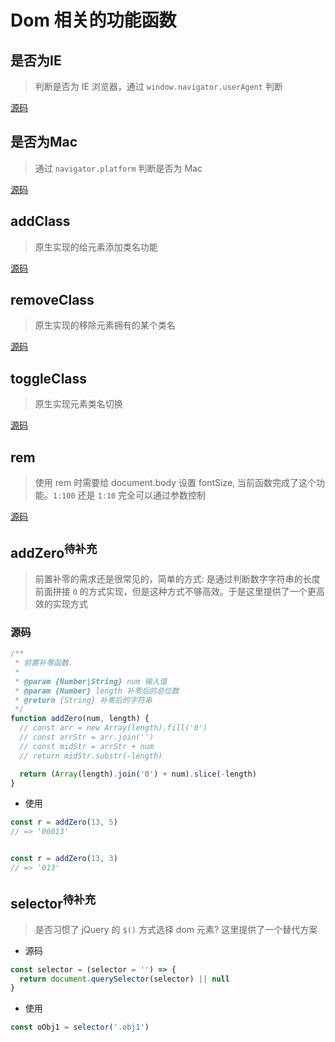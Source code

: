 # Dom 相关的功能函数

## 是否为IE

> 判断是否为 IE 浏览器，通过 `window.navigator.userAgent` 判断

[源码](https://github.com/Jesonhu/fu-js/blob/master/utils/dom/isIE.js)

## 是否为Mac

> 通过 `navigator.platform` 判断是否为 Mac

[源码](https://github.com/Jesonhu/fu-js/blob/master/utils/dom/isMac.js)

## addClass

> 原生实现的给元素添加类名功能

[源码](https://github.com/Jesonhu/fu-js/blob/master/utils/dom/addClass.js)

## removeClass

> 原生实现的移除元素拥有的某个类名

[源码](https://github.com/Jesonhu/fu-js/blob/master/utils/dom/addClass.js)

## toggleClass

> 原生实现元素类名切换

[源码](https://github.com/Jesonhu/fu-js/blob/master/utils/dom/toggleClass.js)

## rem

> 使用 rem 时需要给 document.body 设置 fontSize, 当前函数完成了这个功能。`1:100` 还是 `1:10` 完全可以通过参数控制

[源码](https://github.com/Jesonhu/fu-js/blob/master/utils/dom/setRem.js)


## addZero<sup>待补充</sup>

> 前置补零的需求还是很常见的，简单的方式: 是通过判断数字字符串的长度前面拼接 `0` 的方式实现，但是这种方式不够高效。于是这里提供了一个更高效的实现方式

### 源码

```js
/**
 * 前置补零函数.
 * 
 * @param {Number|String} num 输入值
 * @param {Number} length 补零后的总位数
 * @return {String} 补零后的字符串
 */
function addZero(num, length) {
  // const arr = new Array(length).fill('0')
  // const arrStr = arr.join('')
  // const midStr = arrStr + num
  // return midStr.substr(-length)

  return (Array(length).join('0') + num).slice(-length)
}
```

+ 使用

```js
const r = addZero(13, 5)
// => '00013'


const r = addZero(13, 3)
// => '013'
```

## selector<sup>待补充</sup>

> 是否习惯了 jQuery 的 `$()` 方式选择 dom 元素? 这里提供了一个替代方案

+ 源码

```js
const selector = (selector = '') => {
  return document.querySelector(selector) || null
}
```

+ 使用

```js
const oObj1 = selector('.obj1')
```